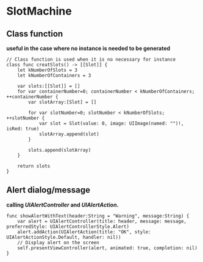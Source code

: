 # SlotMachine
Class function
--------------
**useful in the case where no instance is needed to be generated**

    // Class function is used when it is no necessary for instance
    class func creatSlots() -> [[Slot]] {
        let kNumberOfSlots = 3
        let kNumberOfContainers = 3
        
        var slots:[[Slot]] = []
        for var containerNumber=0; containerNumber < kNumberOfContainers; ++containerNumber {
            var slotArray:[Slot] = []
            
            for var slotNumber=0; slotNumber < kNumberOfSlots; ++slotNumber {
                var slot = Slot(value: 0, image: UIImage(named: "")!, isRed: true)
                slotArray.append(slot)
            }
         
            slots.append(slotArray)
        }
        
        return slots
    }

Alert dialog/message
--------------------
**calling *UIAlertController* and *UIAlertAction*.**

    func showAlertWithText(header:String = "Warning", message:String) {
        var alert = UIAlertController(title: header, message: message, preferredStyle: UIAlertControllerStyle.Alert)
        alert.addAction(UIAlertAction(title: "OK", style: UIAlertActionStyle.Default, handler: nil))
        // Display alert on the screen
        self.presentViewController(alert, animated: true, completion: nil)
    }
